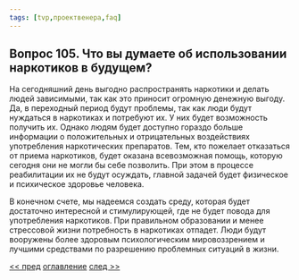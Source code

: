 ```yaml
---
tags: [tvp,проектвенера,faq]
---
```

## Вопрос 105. Что вы думаете об использовании наркотиков в будущем?

На сегодняшний день выгодно распространять наркотики и делать людей зависимыми, так как это приносит огромную денежную выгоду. Да, в переходный период будут проблемы, так как люди будут нуждаться в наркотиках и потребуют их. У них будет возможность получить их. Однако людям будет доступно гораздо больше информации о положительных и отрицательных воздействиях употребления наркотических препаратов. Тем, кто пожелает отказаться от приема наркотиков, будет оказана всевозможная помощь, которую сегодня они не могли бы себе позволить. При этом в процессе реабилитации их не будут осуждать, главной задачей будет физическое и психическое здоровье человека.

В конечном счете, мы надеемся создать среду, которая будет достаточно интересной и стимулирующей, где не будет повода для употребления наркотиков. При правильном образовании и менее стрессовой жизни потребность в наркотиках отпадет. Люди будут вооружены более здоровым психологическим мировоззрением и лучшими средствами по разрешению проблемных ситуаций в жизни.

[<< пред](Вопрос%20104.%20Какую%20идею%20Вы%20бы%20выбрали,%20чтобы%20описать%20самую%20суть%20этого%20нового%20общества%20Всеобщее%20объединение%20Научное%20открытие.md) [оглавление](FAQ%20%D0%BF%D0%BE%20%D0%BF%D1%80%D0%BE%D0%B5%D0%BA%D1%82%D1%83%20%C2%AB%D0%92%D0%B5%D0%BD%D0%B5%D1%80%D0%B0%C2%BB.md) [след >>](Вопрос%20106.%20Что%20вы%20можете%20сказать%20по%20поводу%20секса%20и%20сексуального%20влечения.md)